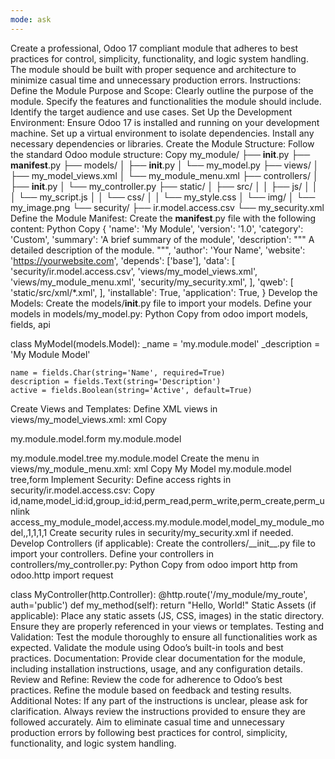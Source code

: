 ```yaml
---
mode: ask
---
```

Create a professional, Odoo 17 compliant module that adheres to best practices for control, simplicity, functionality, and logic system handling. The module should be built with proper sequence and architecture to minimize casual time and unnecessary production errors.
Instructions:
Define the Module Purpose and Scope:
Clearly outline the purpose of the module.
Specify the features and functionalities the module should include.
Identify the target audience and use cases.
Set Up the Development Environment:
Ensure Odoo 17 is installed and running on your development machine.
Set up a virtual environment to isolate dependencies.
Install any necessary dependencies or libraries.
Create the Module Structure:
Follow the standard Odoo module structure:
Copy
my_module/
├── __init__.py
├── __manifest__.py
├── models/
│   ├── __init__.py
│   └── my_model.py
├── views/
│   ├── my_model_views.xml
│   └── my_module_menu.xml
├── controllers/
│   ├── __init__.py
│   └── my_controller.py
├── static/
│   ├── src/
│   │   ├── js/
│   │   │   └── my_script.js
│   │   └── css/
│   │       └── my_style.css
│   └── img/
│       └── my_image.png
└── security/
    ├── ir.model.access.csv
    └── my_security.xml
Define the Module Manifest:
Create the __manifest__.py file with the following content:
Python
Copy
{
    'name': 'My Module',
    'version': '1.0',
    'category': 'Custom',
    'summary': 'A brief summary of the module',
    'description': """
    A detailed description of the module.
    """,
    'author': 'Your Name',
    'website': 'https://yourwebsite.com',
    'depends': ['base'],
    'data': [
        'security/ir.model.access.csv',
        'views/my_model_views.xml',
        'views/my_module_menu.xml',
        'security/my_security.xml',
    ],
    'qweb': [
        'static/src/xml/*.xml',
    ],
    'installable': True,
    'application': True,
}
Develop the Models:
Create the models/__init__.py file to import your models.
Define your models in models/my_model.py:
Python
Copy
from odoo import models, fields, api

class MyModel(models.Model):
    _name = 'my.module.model'
    _description = 'My Module Model'

    name = fields.Char(string='Name', required=True)
    description = fields.Text(string='Description')
    active = fields.Boolean(string='Active', default=True)
Create Views and Templates:
Define XML views in views/my_model_views.xml:
xml
Copy
<?xml version="1.0" encoding="utf-8"?>
<odoo>
    <record id="view_my_model_form" model="ir.ui.view">
        <field name="name">my.module.model.form</field>
        <field name="model">my.module.model</field>
        <field name="arch" type="xml">
            <form string="My Model">
                <sheet>
                    <group>
                        <field name="name"/>
                        <field name="description"/>
                        <field name="active"/>
                    </group>
                </sheet>
            </form>
        </field>
    </record>
    <record id="view_my_model_tree" model="ir.ui.view">
        <field name="name">my.module.model.tree</field>
        <field name="model">my.module.model</field>
        <field name="arch" type="xml">
            <tree string="My Model">
                <field name="name"/>
                <field name="description"/>
                <field name="active"/>
            </tree>
        </field>
    </record>
</odoo>
Create the menu in views/my_module_menu.xml:
xml
Copy
<?xml version="1.0" encoding="utf-8"?>
<odoo>
    <menuitem id="my_module_menu" name="My Module" />
    <menuitem id="my_model_menu" name="My Model" parent="my_module_menu" action="my_model_action"/>
    <record id="my_model_action" model="ir.actions.act_window">
        <field name="name">My Model</field>
        <field name="res_model">my.module.model</field>
        <field name="view_mode">tree,form</field>
    </record>
</odoo>
Implement Security:
Define access rights in security/ir.model.access.csv:
Copy
id,name,model_id:id,group_id:id,perm_read,perm_write,perm_create,perm_unlink
access_my_module_model,access.my.module.model,model_my_module_model,,1,1,1,1
Create security rules in security/my_security.xml if needed.
Develop Controllers (if applicable):
Create the controllers/__init__.py file to import your controllers.
Define your controllers in controllers/my_controller.py:
Python
Copy
from odoo import http
from odoo.http import request

class MyController(http.Controller):
    @http.route('/my_module/my_route', auth='public')
    def my_method(self):
        return "Hello, World!"
Static Assets (if applicable):
Place any static assets (JS, CSS, images) in the static directory.
Ensure they are properly referenced in your views or templates.
Testing and Validation:
Test the module thoroughly to ensure all functionalities work as expected.
Validate the module using Odoo’s built-in tools and best practices.
Documentation:
Provide clear documentation for the module, including installation instructions, usage, and any configuration details.
Review and Refine:
Review the code for adherence to Odoo’s best practices.
Refine the module based on feedback and testing results.
Additional Notes:
If any part of the instructions is unclear, please ask for clarification.
Always review the instructions provided to ensure they are followed accurately.
Aim to eliminate casual time and unnecessary production errors by following best practices for control, simplicity, functionality, and logic system handling.